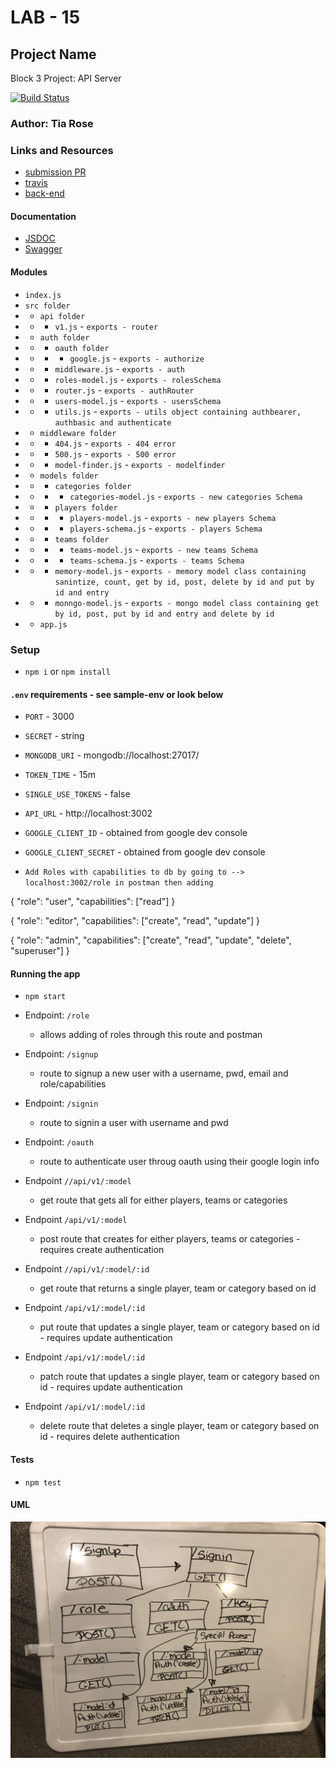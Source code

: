 # LAB - 15

## Project Name
Block 3 Project: API Server

[![Build Status](https://www.travis-ci.com/tia-rose-401-advanced-javascript/lab-15.svg?branch=dev)](https://www.travis-ci.com/tia-rose-401-advanced-javascript/lab-15)

### Author: Tia Rose

### Links and Resources
* [submission PR](https://github.com/tia-rose-401-advanced-javascript/lab-15/pull/1)
* [travis](https://www.travis-ci.com/tia-rose-401-advanced-javascript/lab-15)
* [back-end](https://frozen-thicket-57903.herokuapp.com/)

#### Documentation
* [JSDOC](https://frozen-thicket-57903.herokuapp.com)
* [Swagger](https://pacific-ocean-29112.herokuapp.com/api-docs)

#### Modules
* `index.js`
* `src folder`
*   * `api folder`
*   * * `v1.js` - `exports - router`
*   * `auth folder`
*   * * `oauth folder`
*   * * * `google.js` - `exports - authorize`
*   * * `middleware.js` - `exports - auth`
*   * * `roles-model.js` - `exports - rolesSchema`
*   * * `router.js` - `exports - authRouter`
*   * * `users-model.js` - `exports - usersSchema`
*   * * `utils.js` - `exports - utils object containing authbearer, authbasic and authenticate`
*   * `middleware folder`
*   * * `404.js` - `exports - 404 error`
*   * * `500.js` - `exports - 500 error`
*   * * `model-finder.js` - `exports - modelfinder`
*   * `models folder`
*   * * `categories folder`
*   * * * `categories-model.js` - `exports - new categories Schema`
*   * * `players folder`
*   * * * `players-model.js` - `exports - new players Schema`
*   * * * `players-schema.js` - `exports - players Schema`
*   * * `teams folder`
*   * * * `teams-model.js` - `exports - new teams Schema`
*   * * * `teams-schema.js` - `exports - teams Schema`
*   * * `memory-model.js` - `exports - memory model class containing sanintize, count, get by id, post, delete by id and put by id and entry`
*   * * `monngo-model.js` - `exports - mongo model class containing get by id, post, put by id and entry and delete by id`
*   * `app.js`

### Setup
*  `npm i` or `npm install`

#### `.env` requirements - see sample-env or look below
* `PORT` - 3000
* `SECRET` - string
* `MONGODB_URI` - mongodb://localhost:27017/<databasename>
* `TOKEN_TIME` - 15m
* `SINGLE_USE_TOKENS` - false
* `API_URL` - http://localhost:3002
* `GOOGLE_CLIENT_ID` - obtained from google dev console
* `GOOGLE_CLIENT_SECRET` - obtained from google dev console

* `Add Roles with capabilities to db by going to --> localhost:3002/role in postman then adding`

{
	"role": "user",
	"capabilities": ["read"]
}

{
	"role": "editor",
	"capabilities": ["create", "read", "update"]
}

{
	"role": "admin",
	"capabilities": ["create", "read", "update", "delete", "superuser"]
}

#### Running the app
* `npm start`

* Endpoint: `/role`
  * allows adding of roles through this route and postman
* Endpoint: `/signup`
  * route to signup a new user with a username, pwd, email and role/capabilities
* Endpoint: `/signin`
  * route to signin a user with username and pwd
* Endpoint: `/oauth`
  * route to authenticate user throug oauth using their google login info
* Endpoint `//api/v1/:model`
  * get route that gets all for either players, teams or categories
* Endpoint `/api/v1/:model`
  * post route that creates for either players, teams or categories - requires create authentication
* Endpoint `//api/v1/:model/:id`
  * get route that returns a single player, team or category based on id
* Endpoint `/api/v1/:model/:id`
  * put route that updates a single player, team or category based on id - requires update authentication
* Endpoint `/api/v1/:model/:id`
  * patch route that updates a single player, team or category based on id - requires update authentication
* Endpoint `/api/v1/:model/:id`
  * delete route that deletes a single player, team or category based on id - requires delete authentication


#### Tests
* `npm test`


#### UML
![UML Diagram](./assets/UML-15.JPG)